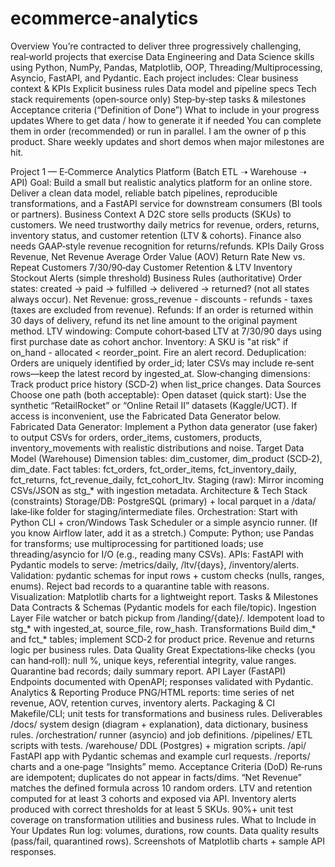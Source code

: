# ecommerce-analytics
Overview
You’re contracted to deliver three progressively challenging, real‑world projects that exercise Data Engineering and Data Science skills using Python, NumPy, Pandas, Matplotlib, OOP, Threading/Multiprocessing, Asyncio, FastAPI, and Pydantic. Each project includes:
Clear business context & KPIs
Explicit business rules
Data model and pipeline specs
Tech stack requirements (open‑source only)
Step‑by‑step tasks & milestones
Acceptance criteria (“Definition of Done”)
What to include in your progress updates
Where to get data / how to generate it if needed
You can complete them in order (recommended) or run in parallel. I am the owner of p this product. Share weekly updates and short demos when major milestones are hit.

Project 1 — E‑Commerce Analytics Platform (Batch ETL ➝ Warehouse ➝ API)
Goal: Build a small but realistic analytics platform for an online store. Deliver a clean data model, reliable batch pipelines, reproducible transformations, and a FastAPI service for downstream consumers (BI tools or partners).
Business Context
A D2C store sells products (SKUs) to customers. We need trustworthy daily metrics for revenue, orders, returns, inventory status, and customer retention (LTV & cohorts). Finance also needs GAAP‑style revenue recognition for returns/refunds.
KPIs
Daily Gross Revenue, Net Revenue
Average Order Value (AOV)
Return Rate
New vs. Repeat Customers
7/30/90‑day Customer Retention & LTV
Inventory Stockout Alerts (simple threshold)
Business Rules (authoritative)
Order states: created → paid → fulfilled → delivered → returned? (not all states always occur).
Net Revenue: gross_revenue - discounts - refunds - taxes (taxes are excluded from revenue).
Refunds: If an order is returned within 30 days of delivery, refund its net line amount to the original payment method.
LTV windowing: Compute cohort‑based LTV at 7/30/90 days using first purchase date as cohort anchor.
Inventory: A SKU is "at risk" if on_hand - allocated < reorder_point. Fire an alert record.
Deduplication: Orders are uniquely identified by order_id; later CSVs may include re‑sent rows—keep the latest record by ingested_at.
Slow‑changing dimensions: Track product price history (SCD‑2) when list_price changes.
Data Sources
Choose one path (both acceptable):
Open dataset (quick start): Use the synthetic “RetailRocket” or “Online Retail II” datasets (Kaggle/UCT). If access is inconvenient, use the Fabricated Data Generator below.
Fabricated Data Generator: Implement a Python data generator (use faker) to output CSVs for orders, order_items, customers, products, inventory_movements with realistic distributions and noise.
Target Data Model (Warehouse)
Dimension tables: dim_customer, dim_product (SCD‑2), dim_date.
Fact tables: fct_orders, fct_order_items, fct_inventory_daily, fct_returns, fct_revenue_daily, fct_cohort_ltv.
Staging (raw): Mirror incoming CSVs/JSON as stg_* with ingestion metadata.
Architecture & Tech Stack (constraints)
Storage/DB: PostgreSQL (primary) + local parquet in a /data/ lake‑like folder for staging/intermediate files.
Orchestration: Start with Python CLI + cron/Windows Task Scheduler or a simple asyncio runner. (If you know Airflow later, add it as a stretch.)
Compute: Python; use Pandas for transforms; use multiprocessing for partitioned loads; use threading/asyncio for I/O (e.g., reading many CSVs).
APIs: FastAPI with Pydantic models to serve: /metrics/daily, /ltv/{days}, /inventory/alerts.
Validation: pydantic schemas for input rows + custom checks (nulls, ranges, enums). Reject bad records to a quarantine table with reasons.
Visualization: Matplotlib charts for a lightweight report.
Tasks & Milestones
Data Contracts & Schemas (Pydantic models for each file/topic).
Ingestion Layer
File watcher or batch pickup from /landing/{date}/.
Idempotent load to stg_* with ingested_at, source_file, row_hash.
Transformations
Build dim_* and fct_* tables; implement SCD‑2 for product price.
Revenue and returns logic per business rules.
Data Quality
Great Expectations‑like checks (you can hand‑roll): null %, unique keys, referential integrity, value ranges.
Quarantine bad records; daily summary report.
API Layer (FastAPI)
Endpoints documented with OpenAPI; responses validated with Pydantic.
Analytics & Reporting
Produce PNG/HTML reports: time series of net revenue, AOV, retention curves, inventory alerts.
Packaging & CI
Makefile/CLI; unit tests for transformations and business rules.
Deliverables
/docs/ system design (diagram + explanation), data dictionary, business rules.
/orchestration/ runner (asyncio) and job definitions.
/pipelines/ ETL scripts with tests.
/warehouse/ DDL (Postgres) + migration scripts.
/api/ FastAPI app with Pydantic schemas and example curl requests.
/reports/ charts and a one‑page “Insights” memo.
Acceptance Criteria (DoD)
Re‑runs are idempotent; duplicates do not appear in facts/dims.
“Net Revenue” matches the defined formula across 10 random orders.
LTV and retention computed for at least 3 cohorts and exposed via API.
Inventory alerts produced with correct thresholds for at least 5 SKUs.
90%+ unit test coverage on transformation utilities and business rules.
What to Include in Your Updates
Run log: volumes, durations, row counts.
Data quality results (pass/fail, quarantined rows).
Screenshots of Matplotlib charts + sample API responses.

